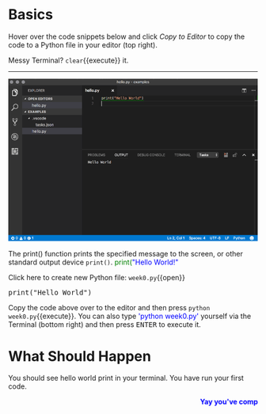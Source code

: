 # Basics
Hover over the code snippets below and click *Copy to Editor* to copy the code to a Python file in your editor (top right).

Messy Terminal? `clear`{{execute}} it.

<hr>

![Terminal](./assets/HelloWorld.png)

The print() function prints the specified message to the screen, or other standard output device ```print()```. <span style="color:green">print(</span><span style="color:blue">"Hello World!"</span>

Click here to create new Python file: `week0.py`{{open}}

<pre class="file" data-filename="week0.py" data-target="replace">
print("Hello World")
</pre>

Copy the code above over to the editor and then press
`python week0.py`{{execute}}. You can also type <span style="color:blue">'python week0.py'</span> yourself via the Terminal (bottom right) and then press <kbd>ENTER</kbd> to execute it.


# What Should Happen
You should see hello world print in your terminal. You have run your first code.

<marquee style='color: blue;'><b>Yay you've completed part 1!</b></marquee>
